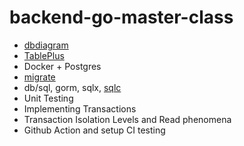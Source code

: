 # backend-go-master-class

- [dbdiagram](https://dbdiagram.io/d/62c410e669be0b672ca1180f) 
- [TablePlus](https://tableplus.com/)
- Docker + Postgres
- [migrate](https://github.com/golang-migrate/migrate)
- db/sql, gorm, sqlx, [sqlc](https://github.com/kyleconroy/sqlc)
- Unit Testing
- Implementing Transactions
- Transaction Isolation Levels and Read phenomena
- Github Action and setup CI testing